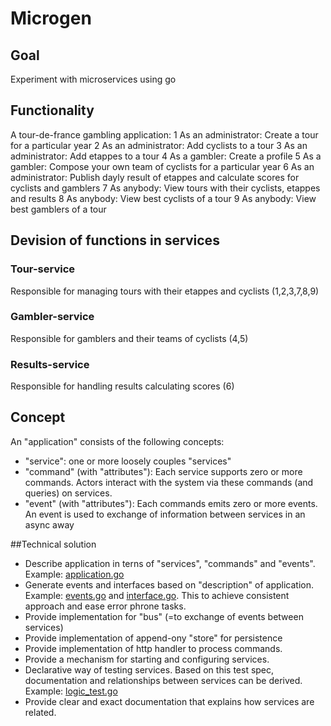 # Microgen

## Goal
Experiment with microservices using go

## Functionality
A tour-de-france gambling application:
1  As an administrator: Create a tour for a particular year
2  As an administrator: Add cyclists to a tour
3  As an administrator: Add etappes to a tour
4  As a gambler: Create a profile 
5  As a gambler: Compose your own team of cyclists for a particular year
6  As an administrator: Publish dayly result of etappes and calculate scores for cyclists and gamblers
7  As anybody: View tours with their cyclists, etappes and results
8  As anybody: View best cyclists of a tour
9  As anybody: View best gamblers of a tour

## Devision of functions in services
### Tour-service
Responsible for managing tours with their etappes and cyclists (1,2,3,7,8,9)

### Gambler-service
Responsible for gamblers and their teams of cyclists (4,5)

### Results-service
Responsible for handling results calculating scores (6)

## Concept
An "application" consists of the following concepts:
 - "service": one or more loosely couples "services"
 - "command" (with "attributes"): Each service supports zero or more commands. Actors interact with the system via these commands (and queries) on services.
 - "event" (with "attributes"): Each commands emits zero or more events. An event is used to exchange of information between services in an async away

##Technical solution
- Describe application in terns of "services", "commands" and "events". Example: [application.go](./application.go)
- Generate events and interfaces based on "description" of application. Example: [events.go](./tourApp/events/events.go) and [interface.go](./tourApp/tour/interface.go). This to achieve consistent approach and ease error phrone tasks.
- Provide implementation for "bus" (=to exchange of events between services)
- Provide implementation of append-ony "store" for persistence
- Provide implementation of http handler to process commands.
- Provide a mechanism for starting and configuring services.
- Declarative way of testing services. Based on this test spec, documentation and relationships between services can be derived. Example: [logic_test.go](./tourApp/tour/logic_test.go)
- Provide clear and exact documentation that explains how services are related.

